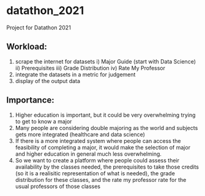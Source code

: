# datathon_2021
Project for Datathon 2021
## Workload:
1. scrape the internet for datasets
   i) Major Guide (start with Data Science)
   ii) Prerequisites 
   iii) Grade Distribution
   iv) Rate My Professor
3. integrate the datasets in a metric for judgement
4. display of the output data

## Importance:
1. Higher education is important, but it could be very overwhelming trying to get to know a major
2. Many people are considering double majoring as the world and subjects gets more integrated (healthcare and data science)
3. If there is a more integrated system where people can access the feasibility of completing a major, it would make the selection of major and higher education in general much less overwhelming.
4. So we want to create a platform where people could assess their availability by the classes needed, the prerequisites to take those credits (so it is a realisitic representation of what is needed), the grade distribution for these classes, and the rate my professor rate for the usual professors of those classes
